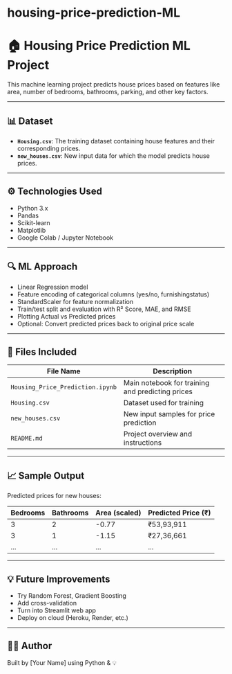 # housing-price-prediction-ML
# 🏠 Housing Price Prediction ML Project

This machine learning project predicts house prices based on features like area, number of bedrooms, bathrooms, parking, and other key factors.

---

## 📊 Dataset

- **`Housing.csv`**: The training dataset containing house features and their corresponding prices.
- **`new_houses.csv`**: New input data for which the model predicts house prices.

---

## ⚙️ Technologies Used

- Python 3.x
- Pandas
- Scikit-learn
- Matplotlib
- Google Colab / Jupyter Notebook

---

## 🔍 ML Approach

- Linear Regression model
- Feature encoding of categorical columns (yes/no, furnishingstatus)
- StandardScaler for feature normalization
- Train/test split and evaluation with R² Score, MAE, and RMSE
- Plotting Actual vs Predicted prices
- Optional: Convert predicted prices back to original price scale

---

## 📁 Files Included

| File Name                       | Description                                      |
|--------------------------------|--------------------------------------------------|
| `Housing_Price_Prediction.ipynb` | Main notebook for training and predicting prices |
| `Housing.csv`                  | Dataset used for training                        |
| `new_houses.csv`               | New input samples for price prediction           |
| `README.md`                    | Project overview and instructions                |

---

## 📈 Sample Output

Predicted prices for new houses:

| Bedrooms | Bathrooms | Area (scaled) | Predicted Price (₹) |
|----------|-----------|---------------|----------------------|
| 3        | 2         | -0.77         | ₹53,93,911           |
| 3        | 1         | -1.15         | ₹27,36,661           |
| ...      | ...       | ...           | ...                  |

---

## 💡 Future Improvements

- Try Random Forest, Gradient Boosting
- Add cross-validation
- Turn into Streamlit web app
- Deploy on cloud (Heroku, Render, etc.)

---

## 👨‍💻 Author

Built by [Your Name] using Python & 💡

